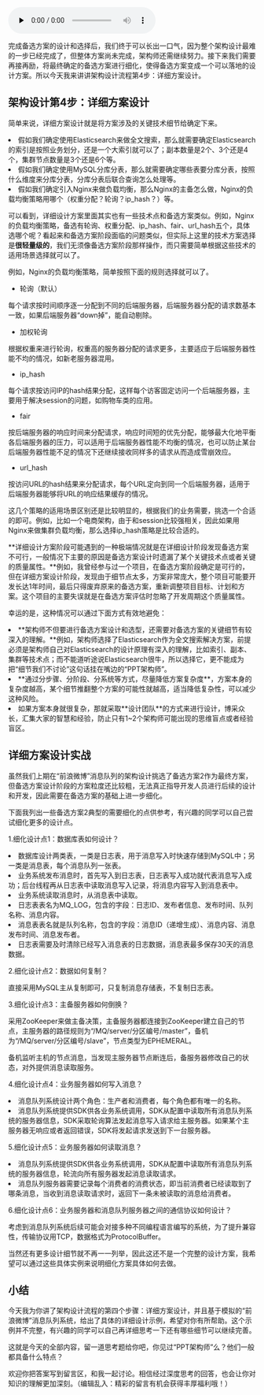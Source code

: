 <audio id="audio" title="13 | 架构设计流程：详细方案设计" controls="" preload="none"><source id="mp3" src="https://static001.geekbang.org/resource/audio/f2/1c/f2fbad0aec754675ddc25adfba16321c.mp3"></audio>

完成备选方案的设计和选择后，我们终于可以长出一口气，因为整个架构设计最难的一步已经完成了，但整体方案尚未完成，架构师还需继续努力。接下来我们需要再接再励，将最终确定的备选方案进行细化，使得备选方案变成一个可以落地的设计方案。所以今天我来讲讲架构设计流程第4步：详细方案设计。

## 架构设计第4步：详细方案设计

简单来说，详细方案设计就是将方案涉及的关键技术细节给确定下来。

<li>假如我们确定使用Elasticsearch来做全文搜索，那么就需要确定Elasticsearch的索引是按照业务划分，还是一个大索引就可以了；副本数量是2个、3个还是4个，集群节点数量是3个还是6个等。
</li>
<li>假如我们确定使用MySQL分库分表，那么就需要确定哪些表要分库分表，按照什么维度来分库分表，分库分表后联合查询怎么处理等。
</li>
<li>假如我们确定引入Nginx来做负载均衡，那么Nginx的主备怎么做，Nginx的负载均衡策略用哪个（权重分配？轮询？ip_hash？）等。
</li>

可以看到，详细设计方案里面其实也有一些技术点和备选方案类似。例如，Nginx的负载均衡策略，备选有轮询、权重分配、ip_hash、fair、url_hash五个，具体选哪个呢？看起来和备选方案阶段面临的问题类似，但实际上这里的技术方案选择是**很轻量级的**，我们无须像备选方案阶段那样操作，而只需要简单根据这些技术的适用场景选择就可以了。

例如，Nginx的负载均衡策略，简单按照下面的规则选择就可以了。

- 轮询（默认）

每个请求按时间顺序逐一分配到不同的后端服务器，后端服务器分配的请求数基本一致，如果后端服务器“down掉”，能自动剔除。

- 加权轮询

根据权重来进行轮询，权重高的服务器分配的请求更多，主要适应于后端服务器性能不均的情况，如新老服务器混用。

- ip_hash

每个请求按访问IP的hash结果分配，这样每个访客固定访问一个后端服务器，主要用于解决session的问题，如购物车类的应用。

- fair

按后端服务器的响应时间来分配请求，响应时间短的优先分配，能够最大化地平衡各后端服务器的压力，可以适用于后端服务器性能不均衡的情况，也可以防止某台后端服务器性能不足的情况下还继续接收同样多的请求从而造成雪崩效应。

- url_hash

按访问URL的hash结果来分配请求，每个URL定向到同一个后端服务器，适用于后端服务器能够将URL的响应结果缓存的情况。

这几个策略的适用场景区别还是比较明显的，根据我们的业务需要，挑选一个合适的即可。例如，比如一个电商架构，由于和session比较强相关，因此如果用Nginx来做集群负载均衡，那么选择ip_hash策略是比较合适的。

**详细设计方案阶段可能遇到的一种极端情况就是在详细设计阶段发现备选方案不可行，一般情况下主要的原因是备选方案设计时遗漏了某个关键技术点或者关键的质量属性。**例如，我曾经参与过一个项目，在备选方案阶段确定是可行的，但在详细方案设计阶段，发现由于细节点太多，方案非常庞大，整个项目可能要开发长达1年时间，最后只得废弃原来的备选方案，重新调整项目目标、计划和方案。这个项目的主要失误就是在备选方案评估时忽略了开发周期这个质量属性。

幸运的是，这种情况可以通过下面方式有效地避免：

<li>**架构师不但要进行备选方案设计和选型，还需要对备选方案的关键细节有较深入的理解。**例如，架构师选择了Elasticsearch作为全文搜索解决方案，前提必须是架构师自己对Elasticsearch的设计原理有深入的理解，比如索引、副本、集群等技术点；而不能道听途说Elasticsearch很牛，所以选择它，更不能成为把“细节我们不讨论”这句话挂在嘴边的“PPT架构师”。
</li>
<li>**通过分步骤、分阶段、分系统等方式，尽量降低方案复杂度**，方案本身的复杂度越高，某个细节推翻整个方案的可能性就越高，适当降低复杂性，可以减少这种风险。
</li>
<li>如果方案本身就很复杂，那就采取**设计团队**的方式来进行设计，博采众长，汇集大家的智慧和经验，防止只有1~2个架构师可能出现的思维盲点或者经验盲区。
</li>

## 详细方案设计实战

虽然我们上期在“前浪微博”消息队列的架构设计挑选了备选方案2作为最终方案，但备选方案设计阶段的方案粒度还比较粗，无法真正指导开发人员进行后续的设计和开发，因此需要在备选方案的基础上进一步细化。

下面我列出一些备选方案2典型的需要细化的点供参考，有兴趣的同学可以自己尝试细化更多的设计点。

1.细化设计点1：数据库表如何设计？

<li>数据库设计两类表，一类是日志表，用于消息写入时快速存储到MySQL中；另一类是消息表，每个消息队列一张表。
</li>
<li>业务系统发布消息时，首先写入到日志表，日志表写入成功就代表消息写入成功；后台线程再从日志表中读取消息写入记录，将消息内容写入到消息表中。
</li>
<li>业务系统读取消息时，从消息表中读取。
</li>
<li>日志表表名为MQ_LOG，包含的字段：日志ID、发布者信息、发布时间、队列名称、消息内容。
</li>
<li>消息表表名就是队列名称，包含的字段：消息ID（递增生成）、消息内容、消息发布时间、消息发布者。
</li>
<li>日志表需要及时清除已经写入消息表的日志数据，消息表最多保存30天的消息数据。
</li>

2.细化设计点2：数据如何复制？

直接采用MySQL主从复制即可，只复制消息存储表，不复制日志表。

3.细化设计点3：主备服务器如何倒换？

采用ZooKeeper来做主备决策，主备服务器都连接到ZooKeeper建立自己的节点，主服务器的路径规则为“/MQ/server/分区编号/master”，备机为“/MQ/server/分区编号/slave”，节点类型为EPHEMERAL。

备机监听主机的节点消息，当发现主服务器节点断连后，备服务器修改自己的状态，对外提供消息读取服务。

4.细化设计点4：业务服务器如何写入消息？

<li>消息队列系统设计两个角色：生产者和消费者，每个角色都有唯一的名称。
</li>
<li>消息队列系统提供SDK供各业务系统调用，SDK从配置中读取所有消息队列系统的服务器信息，SDK采取轮询算法发起消息写入请求给主服务器。如果某个主服务器无响应或者返回错误，SDK将发起请求发送到下一台服务器。
</li>

5.细化设计点5：业务服务器如何读取消息？

<li>消息队列系统提供SDK供各业务系统调用，SDK从配置中读取所有消息队列系统的服务器信息，轮流向所有服务器发起消息读取请求。
</li>
<li>消息队列服务器需要记录每个消费者的消费状态，即当前消费者已经读取到了哪条消息，当收到消息读取请求时，返回下一条未被读取的消息给消费者。
</li>

6.细化设计点6：业务服务器和消息队列服务器之间的通信协议如何设计？

考虑到消息队列系统后续可能会对接多种不同编程语言编写的系统，为了提升兼容性，传输协议用TCP，数据格式为ProtocolBuffer。

当然还有更多设计细节就不再一一列举，因此这还不是一个完整的设计方案，我希望可以通过这些具体实例来说明细化方案具体如何去做。

## 小结

今天我为你讲了架构设计流程的第四个步骤：详细方案设计，并且基于模拟的“前浪微博”消息队列系统，给出了具体的详细设计示例，希望对你有所帮助。这个示例并不完整，有兴趣的同学可以自己再详细思考一下还有哪些细节可以继续完善。

这就是今天的全部内容，留一道思考题给你吧，你见过“PPT架构师”么？他们一般都具备什么特点？

欢迎你把答案写到留言区，和我一起讨论。相信经过深度思考的回答，也会让你对知识的理解更加深刻。（编辑乱入：精彩的留言有机会获得丰厚福利哦！）


